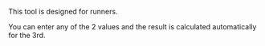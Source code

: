This tool is designed for runners.

You can enter any of the 2 values and the result is calculated automatically for the 3rd.